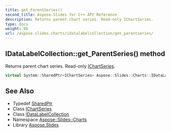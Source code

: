 ```yaml
---
title: get_ParentSeries()
second_title: Aspose.Slides for C++ API Reference
description: Returns parent chart series. Read-only IChartSeries.
type: docs
weight: 66
url: /aspose.slides.charts/idatalabelcollection/get_parentseries/
---
```

## IDataLabelCollection::get_ParentSeries() method


Returns parent chart series. Read-only [IChartSeries](../../ichartseries/).

```cpp
virtual System::SharedPtr<IChartSeries> Aspose::Slides::Charts::IDataLabelCollection::get_ParentSeries()=0
```

## See Also

* Typedef [SharedPtr](../../../system/sharedptr/)
* Class [IChartSeries](../../ichartseries/)
* Class [IDataLabelCollection](../)
* Namespace [Aspose::Slides::Charts](../../)
* Library [Aspose.Slides](../../../)